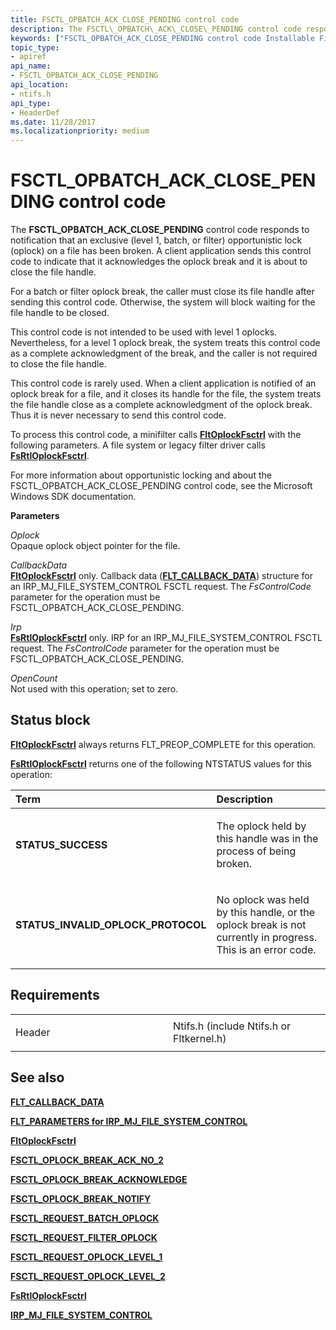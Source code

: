 ```yaml
---
title: FSCTL_OPBATCH_ACK_CLOSE_PENDING control code
description: The FSCTL\_OPBATCH\_ACK\_CLOSE\_PENDING control code responds to notification that an exclusive (level 1, batch, or filter) opportunistic lock (oplock) on a file has been broken.
keywords: ["FSCTL_OPBATCH_ACK_CLOSE_PENDING control code Installable File System Drivers"]
topic_type:
- apiref
api_name:
- FSCTL_OPBATCH_ACK_CLOSE_PENDING
api_location:
- ntifs.h
api_type:
- HeaderDef
ms.date: 11/28/2017
ms.localizationpriority: medium
---
```


# FSCTL\_OPBATCH\_ACK\_CLOSE\_PENDING control code


The **FSCTL\_OPBATCH\_ACK\_CLOSE\_PENDING** control code responds to notification that an exclusive (level 1, batch, or filter) opportunistic lock (oplock) on a file has been broken. A client application sends this control code to indicate that it acknowledges the oplock break and it is about to close the file handle.

For a batch or filter oplock break, the caller must close its file handle after sending this control code. Otherwise, the system will block waiting for the file handle to be closed.

This control code is not intended to be used with level 1 oplocks. Nevertheless, for a level 1 oplock break, the system treats this control code as a complete acknowledgment of the break, and the caller is not required to close the file handle.

This control code is rarely used. When a client application is notified of an oplock break for a file, and it closes its handle for the file, the system treats the file handle close as a complete acknowledgment of the oplock break. Thus it is never necessary to send this control code.

To process this control code, a minifilter calls [**FltOplockFsctrl**](/windows-hardware/drivers/ddi/fltkernel/nf-fltkernel-fltoplockfsctrl) with the following parameters. A file system or legacy filter driver calls [**FsRtlOplockFsctrl**](/windows-hardware/drivers/ddi/ntifs/nf-ntifs-_fsrtl_advanced_fcb_header-fsrtloplockfsctrl).

For more information about opportunistic locking and about the FSCTL\_OPBATCH\_ACK\_CLOSE\_PENDING control code, see the Microsoft Windows SDK documentation.

**Parameters**

<a href="" id="oplock"></a>*Oplock*  
Opaque oplock object pointer for the file.

<a href="" id="callbackdata"></a>*CallbackData*  
[**FltOplockFsctrl**](/windows-hardware/drivers/ddi/fltkernel/nf-fltkernel-fltoplockfsctrl) only. Callback data ([**FLT\_CALLBACK\_DATA**](/windows-hardware/drivers/ddi/fltkernel/ns-fltkernel-_flt_callback_data)) structure for an IRP\_MJ\_FILE\_SYSTEM\_CONTROL FSCTL request. The *FsControlCode* parameter for the operation must be FSCTL\_OPBATCH\_ACK\_CLOSE\_PENDING.

<a href="" id="irp"></a>*Irp*  
[**FsRtlOplockFsctrl**](/windows-hardware/drivers/ddi/ntifs/nf-ntifs-_fsrtl_advanced_fcb_header-fsrtloplockfsctrl) only. IRP for an IRP\_MJ\_FILE\_SYSTEM\_CONTROL FSCTL request. The *FsControlCode* parameter for the operation must be FSCTL\_OPBATCH\_ACK\_CLOSE\_PENDING.

<a href="" id="opencount"></a>*OpenCount*  
Not used with this operation; set to zero.

Status block
------------

[**FltOplockFsctrl**](/windows-hardware/drivers/ddi/fltkernel/nf-fltkernel-fltoplockfsctrl) always returns FLT\_PREOP\_COMPLETE for this operation.

[**FsRtlOplockFsctrl**](/windows-hardware/drivers/ddi/ntifs/nf-ntifs-_fsrtl_advanced_fcb_header-fsrtloplockfsctrl) returns one of the following NTSTATUS values for this operation:

<table>
<colgroup>
<col width="50%" />
<col width="50%" />
</colgroup>
<thead>
<tr class="header">
<th align="left">Term</th>
<th align="left">Description</th>
</tr>
</thead>
<tbody>
<tr class="odd">
<td align="left"><p><strong>STATUS_SUCCESS</strong></p></td>
<td align="left"><p>The oplock held by this handle was in the process of being broken.</p></td>
</tr>
<tr class="even">
<td align="left"><p><strong>STATUS_INVALID_OPLOCK_PROTOCOL</strong></p></td>
<td align="left"><p>No oplock was held by this handle, or the oplock break is not currently in progress. This is an error code.</p></td>
</tr>
</tbody>
</table>

 

Requirements
------------

<table>
<colgroup>
<col width="50%" />
<col width="50%" />
</colgroup>
<tbody>
<tr class="odd">
<td align="left"><p>Header</p></td>
<td align="left">Ntifs.h (include Ntifs.h or Fltkernel.h)</td>
</tr>
</tbody>
</table>

## See also


[**FLT\_CALLBACK\_DATA**](/windows-hardware/drivers/ddi/fltkernel/ns-fltkernel-_flt_callback_data)

[**FLT\_PARAMETERS for IRP\_MJ\_FILE\_SYSTEM\_CONTROL**](flt-parameters-for-irp-mj-file-system-control.md)

[**FltOplockFsctrl**](/windows-hardware/drivers/ddi/fltkernel/nf-fltkernel-fltoplockfsctrl)

[**FSCTL\_OPLOCK\_BREAK\_ACK\_NO\_2**](fsctl-oplock-break-ack-no-2.md)

[**FSCTL\_OPLOCK\_BREAK\_ACKNOWLEDGE**](fsctl-oplock-break-acknowledge.md)

[**FSCTL\_OPLOCK\_BREAK\_NOTIFY**](fsctl-oplock-break-notify.md)

[**FSCTL\_REQUEST\_BATCH\_OPLOCK**](fsctl-request-batch-oplock.md)

[**FSCTL\_REQUEST\_FILTER\_OPLOCK**](fsctl-request-filter-oplock.md)

[**FSCTL\_REQUEST\_OPLOCK\_LEVEL\_1**](fsctl-request-oplock-level-1.md)

[**FSCTL\_REQUEST\_OPLOCK\_LEVEL\_2**](fsctl-request-oplock-level-2.md)

[**FsRtlOplockFsctrl**](/windows-hardware/drivers/ddi/ntifs/nf-ntifs-_fsrtl_advanced_fcb_header-fsrtloplockfsctrl)

[**IRP\_MJ\_FILE\_SYSTEM\_CONTROL**](irp-mj-file-system-control.md)

 

